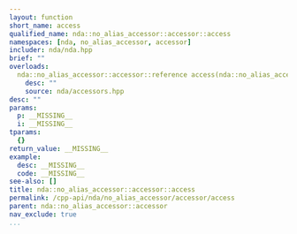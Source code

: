 ```yaml
---
layout: function
short_name: access
qualified_name: nda::no_alias_accessor::accessor::access
namespaces: [nda, no_alias_accessor, accessor]
includer: nda/nda.hpp
brief: ""
overloads:
  nda::no_alias_accessor::accessor::reference access(nda::no_alias_accessor::accessor::pointer p, std::ptrdiff_t i) noexcept:
    desc: ""
    source: nda/accessors.hpp
desc: ""
params:
  p: __MISSING__
  i: __MISSING__
tparams:
  {}
return_value: __MISSING__
example:
  desc: __MISSING__
  code: __MISSING__
see-also: []
title: nda::no_alias_accessor::accessor::access
permalink: /cpp-api/nda/no_alias_accessor/accessor/access
parent: nda::no_alias_accessor::accessor
nav_exclude: true
...
```


